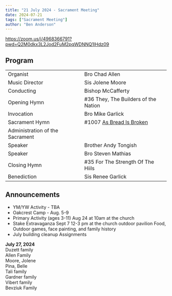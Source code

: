 ```yaml
---
title: "21 July 2024 - Sacrament Meeting"
date: 2024-07-21
tags: ["Sacrament Meeting"]
author: "Ben Anderson"
---
```


<https://zoom.us/j/4968366791?pwd=Q2M0dkx3L2Jod2FuM2pqWDNNQ1lHdz09>

## Program

|                                 |                                                                                                                                                |
| ------------------------------- | ---------------------------------------------------------------------------------------------------------------------------------------------- |
| Organist                        | Bro Chad Allen                                                                                                                                 |
| Music Director                  | Sis Jolene Moore                                                                                                                               |
| Conducting                      | Bishop McCafferty                                                                                                                              |
| Opening Hymn                    | #36 They, The Builders of the Nation                                                                                                           |
| Invocation                      | Bro Mike Garlick                                                                                                                               |
| Sacrament Hymn                  | #1007 [As Bread Is Broken](https://www.churchofjesuschrist.org/media/music/songs/as-bread-is-broken?crumbs=hymns-for-home-and-church&lang=eng) |
| Administration of the Sacrament |                                                                                                                                                |
| Speaker                         | Brother Andy Tongish                                                                                                                           |
| Speaker                         | Bro Steven Mathias                                                                                                                             |
| Closing Hymn                    | #35 For The Strength Of The Hiils                                                                                                              |
| Benediction                     | Sis Renee Garlick                                                                                                                              |

## Announcements

- YM/YW Activity - TBA
- Oakcrest Camp - Aug. 5-9
- Primary Activity (ages 3-11) Aug 24 at 10am at the church
- Stake Extravaganza Sept 7 12-3 pm at the church outdoor pavilion Food, Outdoor games, face painting, and family history
- July building cleanup Assignments

**July 27, 2024**\
Duzett family\
Allen Family\
Moore, Jolene\
Pina, Belle\
Tali family\
Gardner family\
Vibert family\
Bevziuk Family
